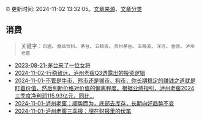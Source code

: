 :alarm_clock: 更新时间: 2024-11-02 13:32:05。[文章来源](/README.md)、[文章分类](/TAGS.md)

## 消费


> 关键字：`白酒`、`食品饮料`、`茅台`、`五粮液`、`贵州茅台`、`五粮液`、`洋河`、`舍得`、`泸州老窖`



- [2023-08-21-茅台来了一位女将](https://www.aicaijing.com.cn/article/18587) 
- [2024-11-02-行稳致远，泸州老窖Q3透露出的投资逻辑](https://xueqiu.com/7290870926/310823053) 
- [2024-11-01-不管是牛市、熊市还是猴市、狗市，你长期稳定的赚钱之道就是盯着价值，然后判断价格对价值的偏离程度。根据业绩指引，泸州老窖2024三季度净利润115.93亿元，同比...](https://xueqiu.com/6843343829/310663020) 
- [2024-11-01-泸州老窖：顺势而为，底部去库存，长期向好趋势不变](https://xueqiu.com/9262059293/310659956) 
- [2024-11-01-泸州老窖三季报：埋在财报里的伏笔](https://xueqiu.com/1456239271/310707735) 
